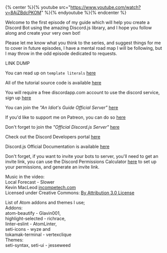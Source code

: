 {% center %}{% youtube src="https://www.youtube.com/watch?v=8AiZBdcPKOM" %}{% endyoutube %}{% endcenter %}

Welcome to the first episode of my guide which will help you create a Discord Bot using the amazing Discord.js library, and I hope you follow along and create your very own bot!

Please let me know what you think to the series, and suggest things for me to cover in future episodes, I have a mental road map I will be following, but I may throw in the odd episode dedicated to requests.

LINK DUMP  

You can read up on `template literals` [here](https://developer.mozilla.org/en/docs/Web/JavaScript/Reference/Template_literals)

All of the tutorial source code is available [here](https://github.com/AnIdiotsGuide/Tutorial-Bot)

You will require a free discordapp.com account to use the discord service, sign up [here](https://discordapp.com/hypesquad?ref=PYisfiCTRf)

You can join the _"An Idiot's Guide Official Server"_ [here](https://discord.gg/gkZCQtH)

If you'd like to support me on Patreon, you can do so [here](https://www.patreon.com/anidiotsguide)

Don't forget to join the _"Official Discord.js Server"_ [here](https://discord.gg/bRCvFy9)

Check out the Discord Developers portal [here](https://discordapp.com/developers/docs/intro)

Discord.js Official Documentation is available [here](https://discord.js.org/#!/)

Don't forget, if you want to invite your bots to server, you'll need to get an invite link, you can use the Discord Permissions Calculator [here](https://finitereality.github.io/permissions/?v=0) to set up your permissions, and generate an invite link.

Music in the video:  
Local Forecast - Slower  
Kevin MacLeod [incompetech.com](incompetech.com)  
Licensed under Creative Commons: [By Attribution 3.0 License](http://creativecommons.org/licenses/by/3.0/)
 
  
  
List of Atom addons and themes I use;  
Addons:  
atom-beautify - Glavin001,  
highlight-selected - richrace,  
linter-eslint - AtomLinter,  
seti-icons - wyze and  
tokamak-terminal - vertexclique  
Themes:  
seti-syntax, seti-ui - jesseweed